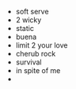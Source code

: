 - soft serve
- 2 wicky
- static
- buena
- limit 2 your love
- cherub rock
- survival
- in spite of me
- 